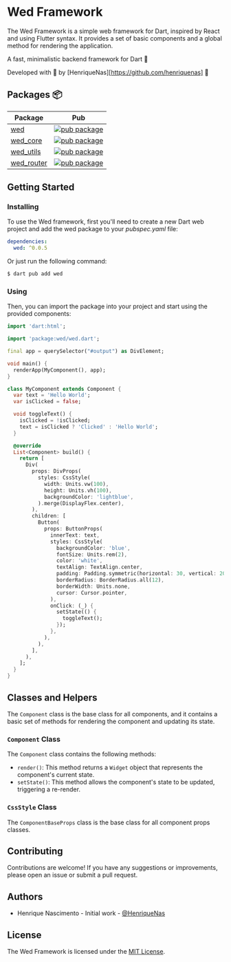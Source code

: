 # Wed Framework

The Wed Framework is a simple web framework for Dart, inspired by React and using Flutter syntax. It provides a set of basic components and a global method for rendering the application.

A fast, minimalistic backend framework for Dart 🎯

Developed with 💙 by [HenriqueNas][https://github.com/henriquenas] 🦄

## Packages 📦

| Package                                                                                                         | Pub                                                                                                                    |
| --------------------------------------------------------------------------------------------------------------- | ---------------------------------------------------------------------------------------------------------------------- |
| [wed](https://github.com/verygoodopensource/dart_frog/tree/main/packages/dart_frog)                             | [![pub package](https://img.shields.io/pub/v/dart_frog.svg)](https://pub.dev/packages/wed)                             |
| [wed_core](https://github.com/verygoodopensource/dart_frog/tree/main/packages/wed_router)                    | [![pub package](https://img.shields.io/pub/v/wed_router.svg)](https://pub.dev/packages/wed)                         |
| [wed_utils](https://github.com/verygoodopensource/dart_frog/tree/main/packages/dart_frog_cli)                   | [![pub package](https://img.shields.io/pub/v/dart_frog_cli.svg)](https://pub.dev/packages/wed)                         |
| [wed_router](https://github.com/verygoodopensource/dart_frog/tree/main/packages/dart_frog_web_socket)           | [![pub package](https://img.shields.io/pub/v/dart_frog_web_socket.svg)](https://pub.dev/packages/wed)                  |


## Getting Started

### Installing

To use the Wed framework, first you'll need to create a new Dart web project and add the wed package to your _pubspec.yaml_ file:

```yaml
dependencies:
  wed: ^0.0.5
```

Or just run the following command:
```bash
$ dart pub add wed
```

### Using

Then, you can import the package into your project and start using the provided components:

```dart
import 'dart:html';

import 'package:wed/wed.dart';

final app = querySelector("#output") as DivElement;

void main() {
  renderApp(MyComponent(), app);
}

class MyComponent extends Component {
  var text = 'Hello World';
  var isClicked = false;

  void toggleText() {
    isClicked = !isClicked;
    text = isClicked ? 'Clicked' : 'Hello World';
  }

  @override
  List<Component> build() {
    return [
      Div(
        props: DivProps(
          styles: CssStyle(
            width: Units.vw(100),
            height: Units.vh(100),
            backgroundColor: 'lightblue',
          ).merge(DisplayFlex.center),
        ),
        children: [
          Button(
            props: ButtonProps(
              innerText: text,
              styles: CssStyle(
                backgroundColor: 'blue',
                fontSize: Units.rem(2),
                color: 'white',
                textAlign: TextAlign.center,
                padding: Padding.symmetric(horizontal: 30, vertical: 20),
                borderRadius: BorderRadius.all(12),
                borderWidth: Units.none,
                cursor: Cursor.pointer,
              ),
              onClick: (_) {
                setState(() {
                  toggleText();
                });
              },
            ),
          ),
        ],
      ),
    ];
  }
}

```

## Classes and Helpers

The `Component` class is the base class for all components, and it contains a basic set of methods for rendering the component and updating its state.

### `Component` Class

The `Component` class contains the following methods:

- `render()`: This method returns a `Widget` object that represents the component's current state.
- `setState()`: This method allows the component's state to be updated, triggering a re-render.

### `CssStyle` Class

The `ComponentBaseProps` class is the base class for all component props classes.

## Contributing

Contributions are welcome! If you have any suggestions or improvements, please open an issue or submit a pull request.

## Authors

- Henrique Nascimento - Initial work - [@HenriqueNas](https://github.com/henriquenas)

## License

The Wed Framework is licensed under the [MIT License](./LICENSE).

